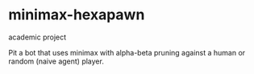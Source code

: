 # minimax-hexapawn
academic project

Pit a bot that uses minimax with alpha-beta pruning against a human or random (naive agent) player.
